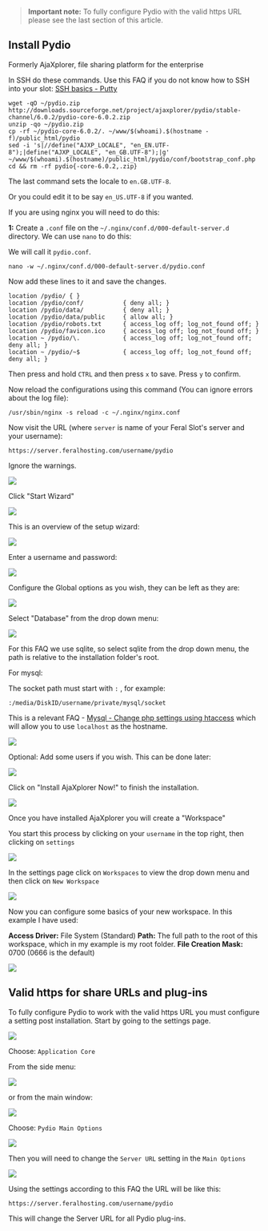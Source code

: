 
> **Important note:** To fully configure Pydio with the valid https URL please see the last section of this article.

Install Pydio
---

Formerly AjaXplorer, file sharing platform for the enterprise

In SSH do these commands. Use this FAQ if you do not know how to SSH into your slot: [SSH basics - Putty](https://www.feralhosting.com/faq/view?question=12)

~~~
wget -qO ~/pydio.zip http://downloads.sourceforge.net/project/ajaxplorer/pydio/stable-channel/6.0.2/pydio-core-6.0.2.zip
unzip -qo ~/pydio.zip
cp -rf ~/pydio-core-6.0.2/. ~/www/$(whoami).$(hostname -f)/public_html/pydio
sed -i 's|//define("AJXP_LOCALE", "en_EN.UTF-8");|define("AJXP_LOCALE", "en_GB.UTF-8");|g' ~/www/$(whoami).$(hostname)/public_html/pydio/conf/bootstrap_conf.php
cd && rm -rf pydio{-core-6.0.2,.zip}
~~~

The last command sets the locale to `en.GB.UTF-8`.

Or you could edit it to be say `en_US.UTF-8` if you wanted.

If you are using nginx you will need to do this:

**1:** Create a `.conf` file on the `~/.nginx/conf.d/000-default-server.d` directory. We can use `nano` to do this:

We will call it `pydio.conf`.

~~~
nano -w ~/.nginx/conf.d/000-default-server.d/pydio.conf
~~~

Now add these lines to it and save the changes.

~~~
location /pydio/ { }
location /pydio/conf/           { deny all; }
location /pydio/data/           { deny all; }
location /pydio/data/public     { allow all; }
location /pydio/robots.txt      { access_log off; log_not_found off; }
location /pydio/favicon.ico     { access_log off; log_not_found off; }
location ~ /pydio/\.            { access_log off; log_not_found off; deny all; }
location ~ /pydio/~$            { access_log off; log_not_found off; deny all; }
~~~

Then press and hold `CTRL` and then press `x` to save. Press `y` to confirm.

Now reload the configurations using this command (You can ignore errors about the log file):

~~~
/usr/sbin/nginx -s reload -c ~/.nginx/nginx.conf
~~~

Now visit the URL (where `server` is name of your Feral Slot's server and your username):

~~~
https://server.feralhosting.com/username/pydio
~~~

Ignore the warnings.

![](https://raw.github.com/feralhosting/feralfilehosting/master/Feral%20Wiki/HTTP/Pydio%20-%20Basic%20setup/1.png)

Click "Start Wizard"

![](https://raw.github.com/feralhosting/feralfilehosting/master/Feral%20Wiki/HTTP/Pydio%20-%20Basic%20setup/setup1.png)

This is an overview of the setup wizard:

![](https://raw.github.com/feralhosting/feralfilehosting/master/Feral%20Wiki/HTTP/Pydio%20-%20Basic%20setup/setup2.png)

Enter a username and password:

![](https://raw.github.com/feralhosting/feralfilehosting/master/Feral%20Wiki/HTTP/Pydio%20-%20Basic%20setup/setup2.5.png)

Configure the Global options as you wish, they can be left as they are:

![](https://raw.github.com/feralhosting/feralfilehosting/master/Feral%20Wiki/HTTP/Pydio%20-%20Basic%20setup/setup3.png)

Select "Database" from the drop down menu:

![](https://raw.github.com/feralhosting/feralfilehosting/master/Feral%20Wiki/HTTP/Pydio%20-%20Basic%20setup/setup4.png)

For this FAQ we use sqlite, so select sqlite from the drop down menu, the path is relative to the installation folder's root.

For mysql:

The socket path must start with `:` , for example:

~~~
:/media/DiskID/username/private/mysql/socket
~~~

This is a relevant FAQ - [Mysql - Change php settings using htaccess](https://www.feralhosting.com/faq/view?question=213) which will allow you to use `localhost` as the hostname.

![](https://raw.github.com/feralhosting/feralfilehosting/master/Feral%20Wiki/HTTP/Pydio%20-%20Basic%20setup/setup5.png)

Optional: Add some users if you wish. This can be done later:

![](https://raw.github.com/feralhosting/feralfilehosting/master/Feral%20Wiki/HTTP/Pydio%20-%20Basic%20setup/setup6.png)

Click on "Install AjaXplorer Now!" to finish the installation.

![](https://raw.github.com/feralhosting/feralfilehosting/master/Feral%20Wiki/HTTP/Pydio%20-%20Basic%20setup/setup7.png)

Once you have installed AjaXplorer you will create a "Workspace"

You start this process by clicking on your `username` in the top right, then clicking on `settings`

![](https://raw.github.com/feralhosting/feralfilehosting/master/Feral%20Wiki/HTTP/Pydio%20-%20Basic%20setup/workspace1.png)

In the settings page click on `Workspaces` to view the drop down menu and then click on `New Workspace`

![](https://raw.github.com/feralhosting/feralfilehosting/master/Feral%20Wiki/HTTP/Pydio%20-%20Basic%20setup/workspace2.png)

Now you can configure some basics of your new workspace. In this example I have used:

**Access Driver:** File System (Standard)
**Path:** The full path to the root of this workspace, which in my example is my root folder.
**File Creation Mask:** 0700 (0666 is the default)

![](https://raw.github.com/feralhosting/feralfilehosting/master/Feral%20Wiki/HTTP/Pydio%20-%20Basic%20setup/workspace3.png)

Valid https for share URLs and plug-ins
---

To fully configure Pydio to work with the valid https URL you must configure a setting post installation. Start by going to the settings page.

![](https://raw.githubusercontent.com/feralhosting/feralfilehosting/master/Feral%20Wiki/HTTP/Pydio%20-%20Basic%20setup/url1.png)

Choose: `Application Core`

From the side menu:

![](https://raw.githubusercontent.com/feralhosting/feralfilehosting/master/Feral%20Wiki/HTTP/Pydio%20-%20Basic%20setup/url2.png)

or from the main window:

![](https://raw.githubusercontent.com/feralhosting/feralfilehosting/master/Feral%20Wiki/HTTP/Pydio%20-%20Basic%20setup/url3.png)

Choose: `Pydio Main Options`

![](https://raw.githubusercontent.com/feralhosting/feralfilehosting/master/Feral%20Wiki/HTTP/Pydio%20-%20Basic%20setup/url4.png)

Then you will need to change the `Server URL` setting in the `Main Options`

![](https://raw.githubusercontent.com/feralhosting/feralfilehosting/master/Feral%20Wiki/HTTP/Pydio%20-%20Basic%20setup/url5.png)

Using the settings according to this FAQ the URL will be like this:

~~~
https://server.feralhosting.com/username/pydio
~~~

This will change the Server URL for all Pydio plug-ins.



